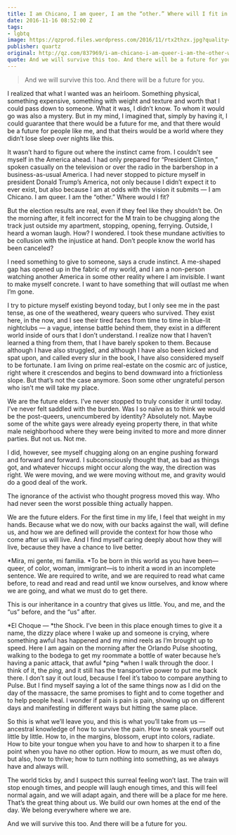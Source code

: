 ```yaml
---
title: I am Chicano, I am queer, I am the “other.” Where will I fit in Trump’s America?
date: 2016-11-16 08:52:00 Z
tags:
- lgbtq
image: https://qzprod.files.wordpress.com/2016/11/rtx2thzx.jpg?quality=80&strip=all&w=3200
publisher: quartz
original: http://qz.com/837969/i-am-chicano-i-am-queer-i-am-the-other-where-will-i-fit-in-trumps-america/
quote: And we will survive this too. And there will be a future for you.
---
```


> And we will survive this too. And there will be a future for you.

I realized that what I wanted was an heirloom. Something physical, something expensive, something with weight and texture and worth that I could pass down to someone. What it was, I didn’t know. To whom it would go was also a mystery. But in my mind, I imagined that, simply by having it, I could guarantee that there would be a future for me, and that there would be a future for people like me, and that theirs would be a world where they didn’t lose sleep over nights like this.

It wasn’t hard to figure out where the instinct came from. I couldn’t see myself in the America ahead. I had only prepared for “President Clinton,” spoken casually on the television or over the radio in the barbershop in a business-as-usual America. I had never stopped to picture myself in president Donald Trump’s America, not only because I didn’t expect it to ever exist, but also because I am at odds with the vision it submits — I am Chicano. I am queer. I am the “other.” Where would I fit?

But the election results are real, even if they feel like they shouldn’t be. On the morning after, it felt incorrect for the M train to be chugging along the track just outside my apartment, stopping, opening, ferrying. Outside, I heard a woman laugh. How? I wondered. I took these mundane activities to be collusion with the injustice at hand. Don’t people know the world has been canceled?

I need something to give to someone, says a crude instinct. A me-shaped gap has opened up in the fabric of my world, and I am a non-person watching another America in some other reality where I am invisible. I want to make myself concrete. I want to have something that will outlast me when I’m gone.

I try to picture myself existing beyond today, but I only see me in the past tense, as one of the weathered, weary queers who survived. They exist here, in the now, and I see their tired faces from time to time in blue-lit nightclubs — a vague, intense battle behind them, they exist in a different world inside of ours that I don’t understand. I realize now that I haven’t learned a thing from them, that I have barely spoken to them. Because although I have also struggled, and although I have also been kicked and spat upon, and called every slur in the book, I have also considered myself to be fortunate. I am living on prime real-estate on the cosmic arc of justice, right where it crescendos and begins to bend downward into a frictionless slope. But that’s not the case anymore. Soon some other ungrateful person who isn’t me will take my place.

We are the future elders. I’ve never stopped to truly consider it until today. I’ve never felt saddled with the burden. Was I so naïve as to think we would be the post-queers, unencumbered by identity? Absolutely not. Maybe some of the white gays were already eyeing property there, in that white male neighborhood where they were being invited to more and more dinner parties. But not us. Not me.

I did, however, see myself chugging along on an engine pushing forward and forward and forward. I subconsciously thought that, as bad as things got, and whatever hiccups might occur along the way, the direction was right. We were moving, and we were moving without me, and gravity would do a good deal of the work.

The ignorance of the activist who thought progress moved this way. Who had never seen the worst possible thing actually happen.

We are the future elders. For the first time in my life, I feel that weight in my hands. Because what we do now, with our backs against the wall, will define us, and how we are defined will provide the context for how those who come after us will live. And I find myself caring deeply about how they will live, because they have a chance to live better.

*Mira, mi gente, mi familia. *To be born in this world as you have been—queer, of color, woman, immigrant—is to inherit a word in an incomplete sentence. We are required to write, and we are required to read what came before, to read and read and read until we know ourselves, and know where we are going, and what we must do to get there.

This is our inheritance in a country that gives us little. You, and me, and the “us” before, and the “us” after.

*El Choque — *the Shock. I’ve been in this place enough times to give it a name, the dizzy place where I wake up and someone is crying, where something awful has happened and my mind reels as I’m brought up to speed. Here I am again on the morning after the Orlando Pulse shooting, walking to the bodega to get my roommate a bottle of water because he’s having a panic attack, that awful *ping *when I walk through the door. I think of it, the *ping,* and it still has the transportive power to put me back there. I don’t say it out loud, because I feel it’s taboo to compare anything to Pulse. But I find myself saying a lot of the same things now as I did on the day of the massacre, the same promises to fight and to come together and to help people heal. I wonder if pain is pain is pain, showing up on different days and manifesting in different ways but hitting the same place.

So this is what we’ll leave you, and this is what you’ll take from us — ancestral knowledge of how to survive the pain. How to sneak yourself out little by little. How to, in the margins, blossom, erupt into colors, radiate. How to bite your tongue when you have to and how to sharpen it to a fine point when you have no other option. How to mourn, as we must often do, but also, how to thrive; how to turn nothing into something, as we always have and always will.

The world ticks by, and I suspect this surreal feeling won’t last. The train will stop enough times, and people will laugh enough times, and this will feel normal again, and we will adapt again, and there will be a place for me here. That’s the great thing about us. We build our own homes at the end of the day. We belong everywhere where we are.

And we will survive this too. And there will be a future for you.
